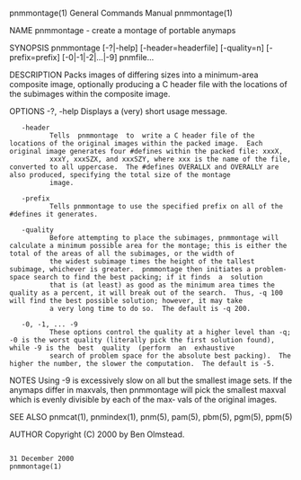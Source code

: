 pnmmontage(1)                                                                           General Commands Manual                                                                          pnmmontage(1)

NAME
       pnmmontage - create a montage of portable anymaps

SYNOPSIS
       pnmmontage [-?|-help] [-header=headerfile] [-quality=n] [-prefix=prefix] [-0|-1|-2|...|-9] pnmfile...

DESCRIPTION
       Packs images of differing sizes into a minimum-area composite image, optionally producing a C header file with the locations of the subimages within the composite image.

OPTIONS
       -?, -help
              Displays a (very) short usage message.

       -header
              Tells  pnmmontage  to  write a C header file of the locations of the original images within the packed image.  Each original image generates four #defines within the packed file: xxxX,
              xxxY, xxxSZX, and xxxSZY, where xxx is the name of the file, converted to all uppercase.  The #defines OVERALLX and OVERALLY are also produced, specifying the total size of the montage
              image.

       -prefix
              Tells pnmmontage to use the specified prefix on all of the #defines it generates.

       -quality
              Before attempting to place the subimages, pnmmontage will calculate a minimum possible area for the montage; this is either the total of the areas of all the subimages, or the width of
              the widest subimage times the height of the tallest subimage, whichever is greater.  pnmmontage then initiates a problem-space search to find the best packing; if it finds  a  solution
              that is (at least) as good as the minimum area times the quality as a percent, it will break out of the search.  Thus, -q 100 will find the best possible solution; however, it may take
              a very long time to do so.  The default is -q 200.

       -0, -1, ... -9
              These options control the quality at a higher level than -q; -0 is the worst quality (literally pick the first solution found), while -9 is the  best  quality  (perform  an  exhaustive
              search of problem space for the absolute best packing).  The higher the number, the slower the computation.  The default is -5.

NOTES
       Using -9 is excessively slow on all but the smallest image sets.  If the anymaps differ in maxvals, then pnmmontage will pick the smallest maxval which is evenly divisible by each of the max‐
       vals of the original images.

SEE ALSO
       pnmcat(1), pnmindex(1), pnm(5), pam(5), pbm(5), pgm(5), ppm(5)

AUTHOR
       Copyright (C) 2000 by Ben Olmstead.

                                                                                           31 December 2000                                                                              pnmmontage(1)
